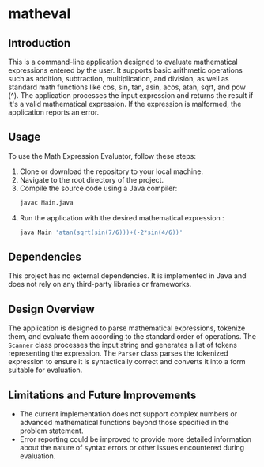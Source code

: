 # matheval

## Introduction
This is a command-line application designed to evaluate mathematical expressions entered by the user. It supports basic arithmetic operations such as addition, subtraction, multiplication, and division, as well as standard math functions like cos, sin, tan, asin, acos, atan, sqrt, and pow (^). The application processes the input expression and returns the result if it's a valid mathematical expression. If the expression is malformed, the application reports an error.

## Usage
To use the Math Expression Evaluator, follow these steps:

1. Clone or download the repository to your local machine.
2. Navigate to the root directory of the project.
3. Compile the source code using a Java compiler:
    ```bash
    javac Main.java
    ```
4. Run the application with the desired mathematical expression :
    ```bash
    java Main 'atan(sqrt(sin(7/6)))+(-2*sin(4/6))'
    ```

## Dependencies
This project has no external dependencies. It is implemented in Java and does not rely on any third-party libraries or frameworks.

## Design Overview
The application is designed to parse mathematical expressions, tokenize them, and evaluate them according to the standard order of operations. The `Scanner` class processes the input string and generates a list of tokens representing the expression. The `Parser` class parses the tokenized expression to ensure it is syntactically correct and converts it into a form suitable for evaluation. 

## Limitations and Future Improvements
- The current implementation does not support complex numbers or advanced mathematical functions beyond those specified in the problem statement.
- Error reporting could be improved to provide more detailed information about the nature of syntax errors or other issues encountered during evaluation.
